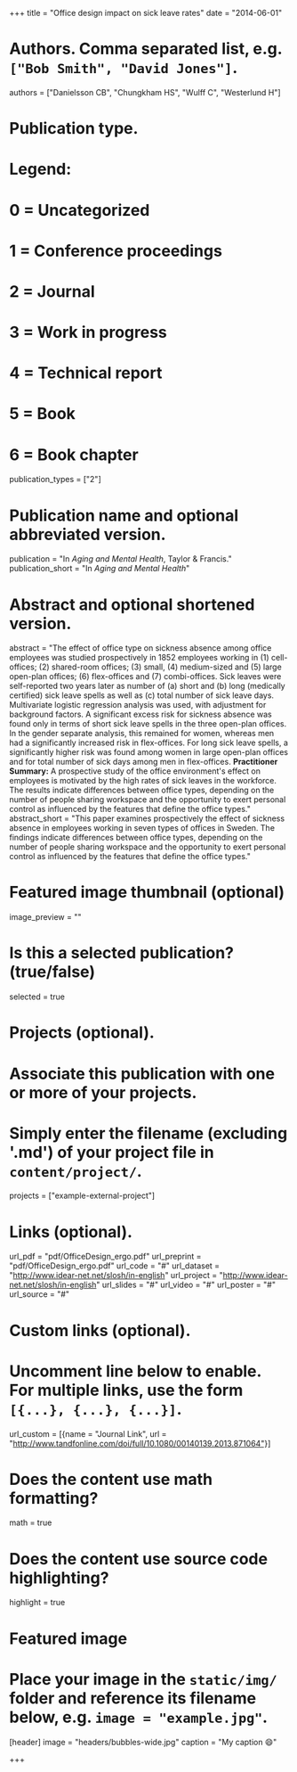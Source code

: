 +++
title = "Office design impact on sick leave rates"
date = "2014-06-01"

# Authors. Comma separated list, e.g. `["Bob Smith", "David Jones"]`.
authors = ["Danielsson CB", "Chungkham HS", "Wulff C", "Westerlund H"]

# Publication type.
# Legend:
# 0 = Uncategorized
# 1 = Conference proceedings
# 2 = Journal
# 3 = Work in progress
# 4 = Technical report
# 5 = Book
# 6 = Book chapter
publication_types = ["2"]

# Publication name and optional abbreviated version.
publication = "In *Aging and Mental Health*, Taylor & Francis."
publication_short = "In *Aging and Mental Health*"

# Abstract and optional shortened version.
abstract = "The effect of office type on sickness absence among office employees was studied prospectively in 1852 employees working in (1) cell-offices; (2) shared-room offices; (3) small, (4) medium-sized and (5) large open-plan offices; (6) flex-offices and (7) combi-offices. Sick leaves were self-reported two years later as number of (a) short and (b) long (medically certified) sick leave spells as well as (c) total number of sick leave days. Multivariate logistic regression analysis was used, with adjustment for background factors. A significant excess risk for sickness absence was found only in terms of short sick leave spells in the three open-plan offices. In the gender separate analysis, this remained for women, whereas men had a significantly increased risk in flex-offices. For long sick leave spells, a significantly higher risk was found among women in large open-plan offices and for total number of sick days among men in flex-offices. **Practitioner Summary:** A prospective study of the office environment's effect on employees is motivated by the high rates of sick leaves in the workforce. The results indicate differences between office types, depending on the number of people sharing workspace and the opportunity to exert personal control as influenced by the features that define the office types."
abstract_short = "This paper examines prospectively the effect of sickness absence in employees working in seven types of offices in Sweden. The findings indicate differences between office types, depending on the number of people sharing workspace and the opportunity to exert personal control as influenced by the features that define the office types."

# Featured image thumbnail (optional)
image_preview = ""

# Is this a selected publication? (true/false)
selected = true

# Projects (optional).
#   Associate this publication with one or more of your projects.
#   Simply enter the filename (excluding '.md') of your project file in `content/project/`.
projects = ["example-external-project"]

# Links (optional).
url_pdf = "pdf/OfficeDesign_ergo.pdf"
url_preprint = "pdf/OfficeDesign_ergo.pdf"
url_code = "#"
url_dataset = "http://www.idear-net.net/slosh/in-english"
url_project = "http://www.idear-net.net/slosh/in-english"
url_slides = "#"
url_video = "#"
url_poster = "#"
url_source = "#"

# Custom links (optional).
#   Uncomment line below to enable. For multiple links, use the form `[{...}, {...}, {...}]`.
url_custom = [{name = "Journal Link", url = "http://www.tandfonline.com/doi/full/10.1080/00140139.2013.871064"}]

# Does the content use math formatting?
math = true

# Does the content use source code highlighting?
highlight = true

# Featured image
# Place your image in the `static/img/` folder and reference its filename below, e.g. `image = "example.jpg"`.
[header]
image = "headers/bubbles-wide.jpg"
caption = "My caption :smile:"

+++
